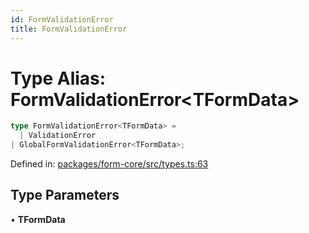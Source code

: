```yaml
---
id: FormValidationError
title: FormValidationError
---
```


<!-- DO NOT EDIT: this page is autogenerated from the type comments -->

# Type Alias: FormValidationError\<TFormData\>

```ts
type FormValidationError<TFormData> = 
  | ValidationError
| GlobalFormValidationError<TFormData>;
```

Defined in: [packages/form-core/src/types.ts:63](https://github.com/TanStack/form/blob/main/packages/form-core/src/types.ts#L63)

## Type Parameters

• **TFormData**
